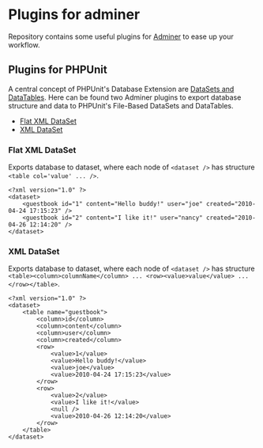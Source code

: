 # Plugins for adminer

Repository contains some useful plugins for [Adminer](http://adminer.cz/) to ease up your workflow.

## Plugins for PHPUnit

A central concept of PHPUnit's Database Extension are [DataSets and DataTables](http://phpunit.de/manual/current/en/database.html#database.available-implementations). Here can be found two Adminer plugins to export database structure and data to PHPUnit's File-Based DataSets and DataTables.

- [Flat XML DataSet](#flat-xml-dataset)
- [XML DataSet](#xml-dataset)
 

### Flat XML DataSet
Exports database to dataset, where each node of `<dataset />` has structure `<table col='value' ... />`.
```
<?xml version="1.0" ?>
<dataset>
    <guestbook id="1" content="Hello buddy!" user="joe" created="2010-04-24 17:15:23" />
    <guestbook id="2" content="I like it!" user="nancy" created="2010-04-26 12:14:20" />
</dataset>
```

### XML DataSet
Exports database to dataset, where each node of `<dataset />` has structure `<table><column>columnName</column> ... <row><value>value</value> ... </row></table>`.
```
<?xml version="1.0" ?>
<dataset>
    <table name="guestbook">
        <column>id</column>
        <column>content</column>
        <column>user</column>
        <column>created</column>
        <row>
            <value>1</value>
            <value>Hello buddy!</value>
            <value>joe</value>
            <value>2010-04-24 17:15:23</value>
        </row>
        <row>
            <value>2</value>
            <value>I like it!</value>
            <null />
            <value>2010-04-26 12:14:20</value>
        </row>
    </table>
</dataset>
```
